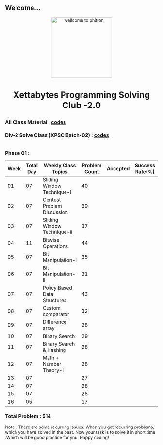 ## Welcome...

<p align="center">
  <img src="https://play-lh.googleusercontent.com/sD1PjHX1s76Nw54bki3rIvqjLmKXrJNenU8YmrKTznL3r9c7a8wFzjb6_TUoyKAMa5w" alt="wellcome to phitron" width="200" height="200"/>
</p>

<h1><p style="text-align: center;">Xettabytes Programming Solving Club -2.0</p></h1>

### All Class Material : [ codes ](https://github.com/phitronio/XPSC_Batch_02)
### Div-2 Solve Class (XPSC Batch-02) : [ codes ](https://github.com/phitronio/Div-2-solve-class-codes-XPSC-Batch-02)
#

### Phase 01 : 
|Week|Total Day|Weekly Class Topics|Problem Count|Accepted|Success Rate(%)|
|-|-|-|-|-|-|
|01|07|Sliding Window Technique-l|40|||
|02|07|Contest Problem Discussion|39|||
|03|07|Sliding Window Technique-ll|37|||
|04|11|Bitwise Operations|44|||
|05|07|Bit Manipulation-l|35|||
|06|07|Bit Manipulation-ll|31|||
|07|07|Policy Based Data Structures|43|||
|08|07|Custom comparator|32|||
|09|07|Difference array|28|||
|10|07|Binary Search|29|||
|11|07|Binary Search & Hashing|28|||
|12|07|Math + Number Theory-l|28|||
|13|07||27|||
|14|07||28|||
|15|07||28|||
|16|05||17|||

### Total Problem : 514

Note : There are some recurring issues. When you get recurring problems, which you have solved in the past. Now your task is to solve it in short time .Which will be good practice for you. Happy coding!
